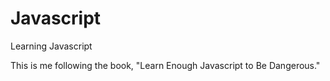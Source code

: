 # Javascript
Learning Javascript

This is me following the book, "Learn Enough Javascript to Be Dangerous."
